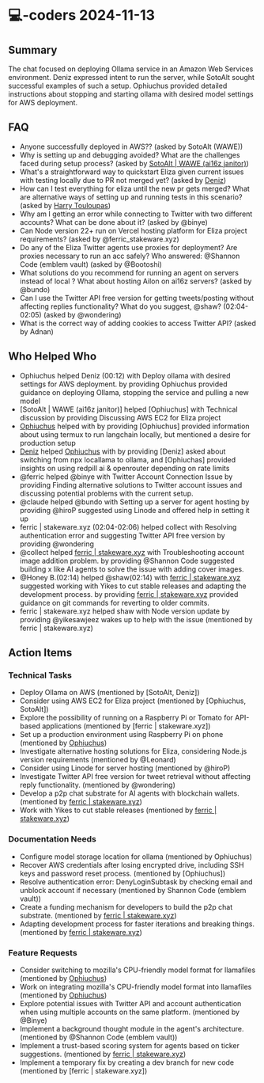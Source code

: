 # 💻-coders 2024-11-13

## Summary
The chat focused on deploying Ollama service in an Amazon Web Services environment. Deniz expressed intent to run the server, while SotoAlt sought successful examples of such a setup. Ophiuchus provided detailed instructions about stopping and starting ollama with desired model settings for AWS deployment.

## FAQ
- Anyone successfully deployed in AWS?? (asked by SotoAlt (WAWE))
- Why is setting up and debugging avoided? What are the challenges faced during setup process? (asked by [SotoAlt | WAWE (ai16z janitor)](00:20))
- What's a straightforward way to quickstart Eliza given current issues with testing locally due to PR not merged yet? (asked by [Deniz](00:34))
- How can I test everything for eliza until the new pr gets merged? What are alternative ways of setting up and running tests in this scenario? (asked by [Harry Touloupas](00:31))
- Why am I getting an error while connecting to Twitter with two different accounts? What can be done about it? (asked by @binye)
- Can Node version 22+ run on Vercel hosting platform for Eliza project requirements? (asked by @ferric_stakeware.xyz)
- Do any of the Eliza Twitter agents use proxies for deployment? Are proxies necessary to run an acc safely? Who answered: @Shannon Code (emblem vault) (asked by @Bootoshi)
- What solutions do you recommend for running an agent on servers instead of local ? What about hosting Ailon on ai16z servers? (asked by @bundo)
- Can I use the Twitter API free version for getting tweets/posting without affecting replies functionality? What do you suggest, @shaw? (02:04-02:05) (asked by @wondering)
- What is the correct way of adding cookies to access Twitter API? (asked by Adnan)

## Who Helped Who
- Ophiuchus helped Deniz (00:12) with Deploy ollama with desired settings for AWS deployment. by providing Ophiuchus provided guidance on deploying Ollama, stopping the service and pulling a new model
- [SotoAlt | WAWE (ai16z janitor)] helped [Ophiuchus] with Technical discussion by providing Discussing AWS EC2 for Eliza project
- [Ophiuchus](00:21) helped  with  by providing [Ophiuchus] provided information about using termux to run langchain locally, but mentioned a desire for production setup
- [Deniz](00:34) helped [Ophiuchus](00:29) with  by providing [Deniz] asked about switching from npx locallama to ollama, and [Ophiuchas] provided insights on using redpill ai & openrouter depending on rate limits
- @ferric helped @binye with Twitter Account Connection Issue by providing Finding alternative solutions to Twitter account issues and discussing potential problems with the current setup.
- @claude helped @bundo with Setting up a server for agent hosting by providing @hiroP suggested using Linode and offered help in setting it up
- ferric | stakeware.xyz (02:04-02:06) helped collect with Resolving authentication error and suggesting Twitter API free version by providing @wondering
- @collect helped [ferric | stakeware.xyz](02:12) with Troubleshooting account image addition problem. by providing @Shannon Code suggested building x like AI agents to solve the issue with adding cover images.
- @Honey B.(02:14) helped @shaw(02:14) with [ferric | stakeware.xyz](02:13) suggested working with Yikes to cut stable releases and adapting the development process. by providing [ferric | stakeware.xyz](02:13) provided guidance on git commands for reverting to older commits.
- ferric | stakeware.xyz helped shaw with Node version update by providing @yikesawjeez wakes up to help with the issue (mentioned by ferric | stakeware.xyz)

## Action Items

### Technical Tasks
- Deploy Ollama on AWS (mentioned by [SotoAlt, Deniz])
- Consider using AWS EC2 for Eliza project (mentioned by [Ophiuchus, SotoAlt])
- Explore the possibility of running on a Raspberry Pi or Tomato for API-based applications (mentioned by [ferric | stakeware.xyz])
- Set up a production environment using Raspberry Pi on phone (mentioned by [Ophiuchus](00:21))
- Investigate alternative hosting solutions for Eliza, considering Node.js version requirements (mentioned by @Leonard)
- Consider using Linode for server hosting (mentioned by @hiroP)
- Investigate Twitter API free version for tweet retrieval without affecting reply functionality. (mentioned by @wondering)
- Develop a p2p chat substrate for AI agents with blockchain wallets. (mentioned by [ferric | stakeware.xyz](02:08))
- Work with Yikes to cut stable releases (mentioned by [ferric | stakeware.xyz](02:13))

### Documentation Needs
- Configure model storage location for ollama (mentioned by Ophiuchus)
- Recover AWS credentials after losing encrypted drive, including SSH keys and password reset process. (mentioned by [Ophiuchus])
- Resolve authentication error: DenyLoginSubtask by checking email and unblock account if necessary (mentioned by Shannon Code (emblem vault))
- Create a funding mechanism for developers to build the p2p chat substrate. (mentioned by [ferric | stakeware.xyz](02:11))
- Adapting development process for faster iterations and breaking things. (mentioned by [ferric | stakeware.xyz](02:13))

### Feature Requests
- Consider switching to mozilla's CPU-friendly model format for llamafiles (mentioned by [Ophiuchus](00:24))
- Work on integrating mozilla's CPU-friendly model format into llamafiles (mentioned by [Ophiuchus](00:29))
- Explore potential issues with Twitter API and account authentication when using multiple accounts on the same platform. (mentioned by @Binye)
- Implement a background thought module in the agent's architecture. (mentioned by @Shannon Code (emblem vault))
- Implement a trust-based scoring system for agents based on ticker suggestions. (mentioned by [ferric | stakeware.xyz](02:11))
- Implement a temporary fix by creating a dev branch for new code (mentioned by [ferric | stakeware.xyz])